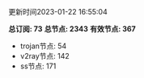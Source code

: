 更新时间2023-01-22 16:55:04

**总订阅: 73**
**总节点: 2343**
**有效节点: 367**
- trojan节点: 54
- v2ray节点: 142
- ss节点: 171
